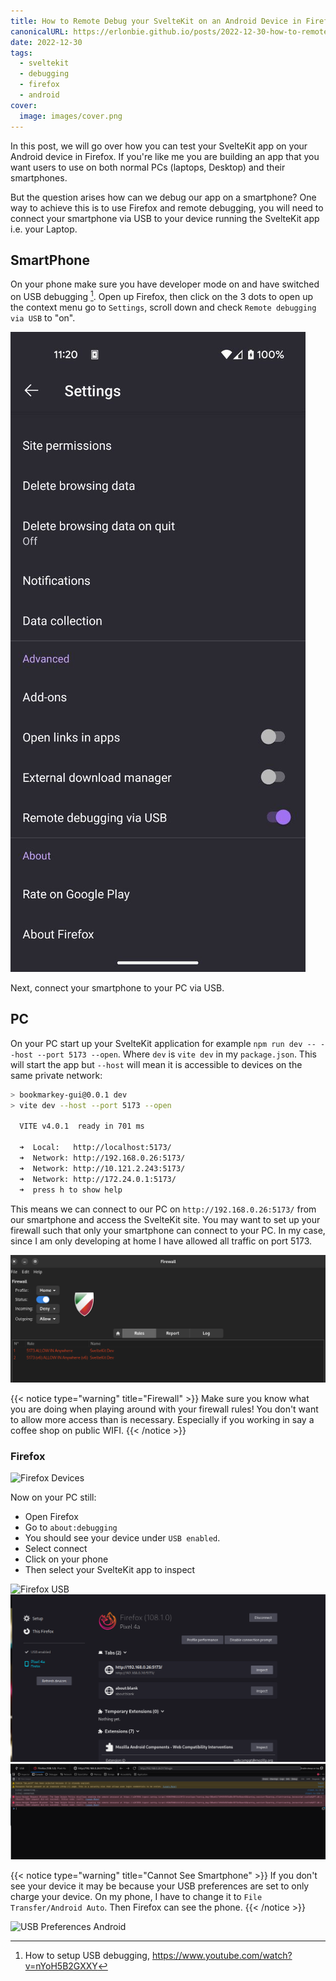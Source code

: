 ```yaml
---
title: How to Remote Debug your SvelteKit on an Android Device in Firefox
canonicalURL: https://erlonbie.github.io/posts/2022-12-30-how-to-remote-debug-your-sveltekit-on-an-android-device-in-firefox/
date: 2022-12-30
tags:
  - sveltekit
  - debugging
  - firefox
  - android
cover:
  image: images/cover.png
---
```


In this post, we will go over how you can test your SvelteKit app on your Android device in Firefox.
If you're like me you are building an app that you want users to use on both normal PCs (laptops, Desktop) and
their smartphones.

But the question arises how can we debug our app on a smartphone? 
One way to achieve this is to use Firefox and remote debugging, you will need to connect your
smartphone via USB to your device running the SvelteKit app i.e. your Laptop.

## SmartPhone

On your phone make sure you have developer mode on and have switched on USB debugging [^1].
Open up Firefox, then click on the 3 dots to open up the context menu go to `Settings`,
scroll down and check `Remote debugging via USB` to "on".

![Firefox USB Debugging](images/firefox_usb_debugging.jpeg)

Next, connect your smartphone to your PC via USB.

## PC

On your PC start up your SvelteKit application for example `npm run dev -- --host --port 5173 --open`.
Where `dev` is `vite dev` in my `package.json`. This will start the app but `--host` will mean it is accessible
to devices on the same private network:

```bash
> bookmarkey-gui@0.0.1 dev
> vite dev --host --port 5173 --open

  VITE v4.0.1  ready in 701 ms

  ➜  Local:   http://localhost:5173/
  ➜  Network: http://192.168.0.26:5173/
  ➜  Network: http://10.121.2.243:5173/
  ➜  Network: http://172.24.0.1:5173/
  ➜  press h to show help
```

This means we can connect to our PC on `http://192.168.0.26:5173/` from our smartphone and access the SvelteKit site.
You may want to set up your firewall such that only your smartphone can connect to your PC. In my case, since I am only
developing at home I have allowed all traffic on port 5173.

![Firewall Rules](images/ufw_rules.png)

{{< notice type="warning" title="Firewall" >}}
Make sure you know what you are doing when playing around with your firewall rules!
You don't want to allow more access than is necessary. Especially if you working in say
a coffee shop on public WIFI.
{{< /notice >}}

### Firefox

![Firefox Devices](images/)

Now on your PC still: 
- Open Firefox 
- Go to `about:debugging`
- You should see your device under `USB enabled`.
- Select connect
- Click on your phone
- Then select your SvelteKit app to inspect

![Firefox USB](images/pc_firefox_usb.png.png)
![Firefox Inspect](images/firefox_inspect.png)
![Firefox Console](images/firefox_console.png)


{{< notice type="warning" title="Cannot See Smartphone" >}}
If you don't see your device it may be because your USB preferences are set to only charge your device.
On my phone, I have to change it to `File Transfer/Android Auto`. Then Firefox can see the phone.
{{< /notice >}}

![USB Preferences Android](images/android_usb_preferences)

[^1]: How to setup USB debugging, https://www.youtube.com/watch?v=nYoH5B2GXXY